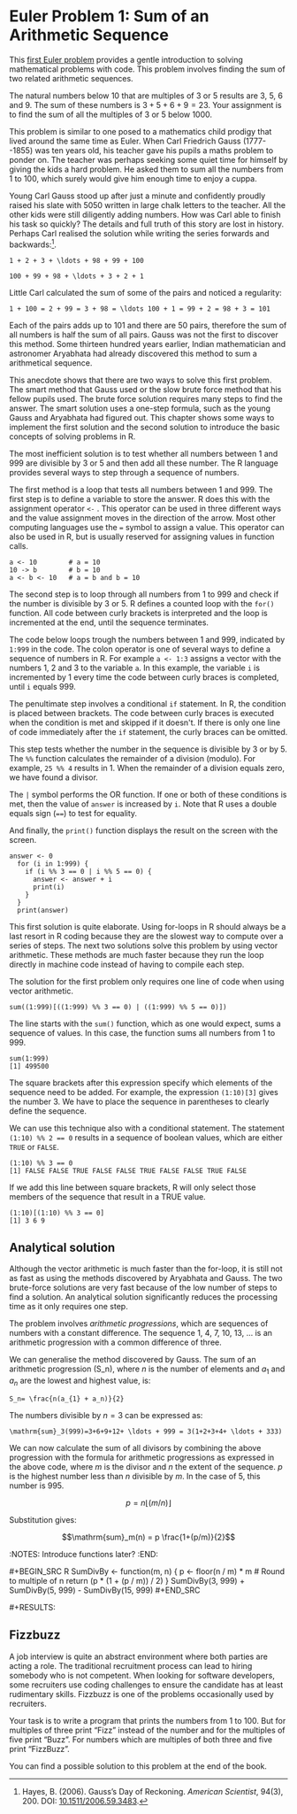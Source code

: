 # Euler Problem 1: Sum of an Arithmetic Sequence
This [first Euler problem](http://projecteuler.net/problem=001) provides a gentle introduction to solving mathematical problems with code. This problem involves finding the sum of two related arithmetic sequences.

The natural numbers below 10 that are multiples of 3 or 5 results are 3, 5, 6 and 9. The sum of these numbers is $3+5+6+9=23$. Your assignment is to find the sum of all the multiples of 3 or 5 below 1000.

This problem is similar to one posed to a mathematics child prodigy that lived around the same time as Euler. When Carl Friedrich Gauss (1777--1855) was ten years old, his teacher gave his pupils a maths problem to ponder on. The teacher was perhaps seeking some quiet time for himself by giving the kids a hard problem. He asked them to sum all the numbers from 1 to 100, which surely would give him enough time to enjoy a cuppa.
 
Young Carl Gauss stood up after just a minute and confidently proudly raised his slate with 5050 written in large chalk letters to the teacher. All the other kids were still diligently adding numbers. How was Carl able to finish his task so quickly?  The details and full truth of this story are lost in history. Perhaps Carl realised the solution while writing the series forwards and backwards:[^hayes2006].

[^hayes2006]: Hayes, B. (2006). Gauss’s Day of Reckoning. *American Scientist*, 94(3), 200. DOI: [10.1511/2006.59.3483](https://doi.org/10.1511/2006.59.3483).

```$
1 + 2 + 3 + \ldots + 98 + 99 + 100

100 + 99 + 98 + \ldots + 3 + 2 + 1
```

Little Carl calculated the sum of some of the pairs and noticed a regularity:

```$
1 + 100 = 2 + 99 = 3 + 98 = \ldots 100 + 1 = 99 + 2 = 98 + 3 = 101
```

Each of the pairs adds up to 101 and there are 50 pairs, therefore the sum of all numbers is half the sum of all pairs. Gauss was not the first to discover this method. Some thirteen hundred years earlier, Indian mathematician and astronomer Aryabhata had already discovered this method to sum a arithmetical sequence.

This anecdote shows that there are two ways to solve this first problem. The smart method that Gauss used or the slow brute force method that his fellow pupils used. The brute force solution requires many steps to find the answer. The smart solution uses a one-step formula, such as the young Gauss and Aryabhata had figured out. This chapter shows some ways to implement the first solution and the second solution to introduce the basic concepts of solving problems in R.

The most inefficient solution is to test whether all numbers between 1 and 999 are divisible by 3 or 5 and then add all these number. The R language provides several ways to step through a sequence of numbers.

The first method is a loop that tests all numbers between 1 and 999. The first step is to define a variable to store the answer. R does this with the assignment operator `<-` . This operator can be used in three different ways and the value assignment moves in the direction of the arrow. Most other computing languages use the `=` symbol to assign a value. This operator can also be used in R, but is usually reserved for assigning values in function calls.

```$
a <- 10        # a = 10
10 -> b        # b = 10
a <- b <- 10   # a = b and b = 10
```

The second step is to loop through all numbers from 1 to 999 and check if the number is divisible by 3 or 5. R defines a counted loop with the `for()` function. All code between curly brackets is interpreted and the loop is incremented at the end, until the sequence terminates.

The code below loops trough the numbers between 1 and 999, indicated by  `1:999` in the code. The colon operator is one of several ways to define a sequence of numbers in R. For example `a <- 1:3` assigns a vector with the numbers 1, 2 and 3 to the variable `a`. In this example, the variable `i` is incremented by 1 every time the code between curly braces is completed, until `i` equals 999.

The penultimate step involves a conditional `if` statement. In R, the condition is placed between brackets. The code between curly braces is executed when the condition is met and skipped if it doesn't. If there is only one line of code immediately after the `if` statement, the curly braces can be omitted. 

This step tests whether the number in the sequence is divisible by 3 or by 5. The `%%` function calculates the remainder of a division (modulo). For example, `25 %% 4` results in 1. When the remainder of a division equals zero, we have found a divisor. 

The `|` symbol performs the OR function. If one or both of these conditions is met, then the value of `answer` is increased by `i`. Note that R uses a double equals sign (`==`) to test for equality.

And finally, the `print()` function displays the result on the screen with the screen.

```
answer <- 0
  for (i in 1:999) {
    if (i %% 3 == 0 | i %% 5 == 0) {
      answer <- answer + i
      print(i)
    }
  }
  print(answer)
```

This first solution is quite elaborate. Using for-loops in R should always be a last resort in R coding because they are the slowest way to compute over a series of steps. The next two solutions solve this problem by using vector arithmetic. These methods are much faster because they run the loop directly in machine code instead of having to compile each step.

The solution for the first problem only requires one line of code when using vector arithmetic.

```
sum((1:999)[((1:999) %% 3 == 0) | ((1:999) %% 5 == 0)])
```

The line starts with the `sum()` function, which as one would expect, sums a sequence of values. In this case, the function sums all numbers from 1 to 999.

```$
sum(1:999)
[1] 499500
```

The square brackets after this expression specify which elements of the sequence need to be added. For example, the expression `(1:10)[3]` gives the number 3. We have to place the sequence in parentheses to clearly define the sequence. 

We can use this technique also with a conditional statement. The statement `(1:10) %% 2 == 0` results in a sequence of boolean values, which are either `TRUE` or `FALSE`.

```$
(1:10) %% 3 == 0
[1] FALSE FALSE TRUE FALSE FALSE TRUE FALSE FALSE TRUE FALSE
```

If we add this line between square brackets, R will only select those members of the sequence that result in a TRUE value.

```$
(1:10)[(1:10) %% 3 == 0]
[1] 3 6 9
```

## Analytical solution
Although the vector arithmetic is much faster than the for-loop, it is still not as fast as using the methods discovered by Aryabhata and Gauss. The two brute-force solutions are very fast because of the low number of steps to find a solution. An analytical solution significantly reduces the processing time as it only requires one step.

The problem involves _arithmetic progressions_, which are sequences of numbers with a constant difference. The sequence 1, 4, 7, 10, 13, ... is an arithmetic progression with a common difference of three.

We can generalise the method discovered by Gauss. The sum of an arithmetic progression (S_n), where $n$ is the number of elements and $a_1$ and $a_n$ are the lowest and highest value, is:

```$
S_n= \frac{n(a_{1} + a_n)}{2}
```

The numbers divisible by $n=3$ can be expressed as:

```$
\mathrm{sum}_3(999)=3+6+9+12+ \ldots + 999 = 3(1+2+3+4+ \ldots + 333)
```

We can now calculate the sum of all divisors by combining the above progression with the formula for arithmetic progressions as expressed in the above code, where $m$ is the divisor and $n$ the extent of the sequence. $p$ is the highest number less than $n$ divisible by $m$. In the case of 5, this number is 995.

$$p = n \lfloor (m/n) \rfloor$$

Substitution gives:

$$\mathrm{sum}_m(n) =  p \frac{1+(p/m)}{2}$$

:NOTES:
Introduce functions later?
:END:

#+BEGIN_SRC R
  SumDivBy <- function(m, n) {
      p <- floor(n / m) * m # Round to multiple of n
      return (p * (1 + (p / m)) / 2)
  }
  SumDivBy(3, 999) + SumDivBy(5, 999) - SumDivBy(15, 999)
#+END_SRC

#+RESULTS:

## Fizzbuzz
A job interview is quite an abstract environment where both parties are acting a role. The traditional recruitment process can lead to hiring somebody who is not competent. When looking for software developers, some recruiters use coding challenges to ensure the candidate has at least rudimentary skills. Fizzbuzz is one of the problems occasionally used by recruiters.

Your task is to write a program that prints the numbers from 1 to 100. But for multiples of three print “Fizz” instead of the number and for the multiples of five print “Buzz”. For numbers which are multiples of both three and five print “FizzBuzz”.

You can find a possible solution to this problem at the end of the book.
